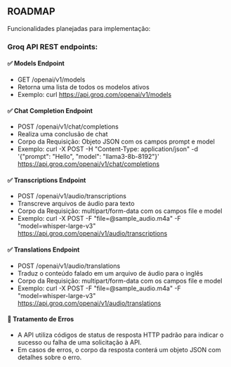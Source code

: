 ## ROADMAP

Funcionalidades planejadas para implementação:

### Groq API REST endpoints:

#### ✅ Models Endpoint 

- GET /openai/v1/models
- Retorna uma lista de todos os modelos ativos
- Exemplo: curl https://api.groq.com/openai/v1/models

#### ✅ Chat Completion Endpoint 

- POST /openai/v1/chat/completions
- Realiza uma conclusão de chat
- Corpo da Requisição: Objeto JSON com os campos prompt e model
- Exemplo: curl -X POST -H "Content-Type: application/json" -d '{"prompt": "Hello", "model": "llama3-8b-8192"}' https://api.groq.com/openai/v1/chat/completions

#### ✅ Transcriptions Endpoint 

- POST /openai/v1/audio/transcriptions
- Transcreve arquivos de áudio para texto
- Corpo da Requisição: multipart/form-data com os campos file e model
- Exemplo: curl -X POST -F "file=@sample_audio.m4a" -F "model=whisper-large-v3" https://api.groq.com/openai/v1/audio/transcriptions

#### ✅ Translations Endpoint 

- POST /openai/v1/audio/translations
- Traduz o conteúdo falado em um arquivo de áudio para o inglês
- Corpo da Requisição: multipart/form-data com os campos file e model
- Exemplo: curl -X POST -F "file=@sample_audio.m4a" -F "model=whisper-large-v3" https://api.groq.com/openai/v1/audio/translations

#### 🚧 Tratamento de Erros 

- A API utiliza códigos de status de resposta HTTP padrão para indicar o sucesso ou falha de uma solicitação à API.
- Em casos de erros, o corpo da resposta conterá um objeto JSON com detalhes sobre o erro.